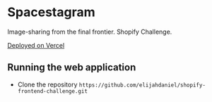 # Spacestagram
Image-sharing from the final frontier. Shopify Challenge.   

<a href="https://shopify-frontend-challenge-dusky.vercel.app/" target="_blank">Deployed on Vercel</a>

## Running the web application
- Clone the repository ```https://github.com/elijahdaniel/shopify-frontend-challenge.git```